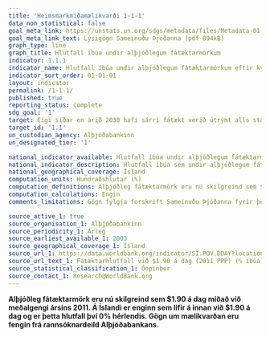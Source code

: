 ```yaml
---
title: 'Heimsmarkmiðamælikvarði 1-1-1'
data_non_statistical: false
goal_meta_link: https://unstats.un.org/sdgs/metadata/files/Metadata-01-01-01a.pdf
goal_meta_link_text: Lýsigögn Sameinuðu Þjóðanna (pdf 894kB)
graph_type: line
graph_title: Hlutfall íbúa undir alþjóðlegum fátæktarmörkum
indicator: 1.1.1
indicator_name: Hlutfall íbúa undir alþjóðlegum fátæktarmörkum eftir kyni, aldri, atvinnustöðu og landfræðilegri staðsetningu (þéttbýli/dreifbýli).
indicator_sort_order: 01-01-01
layout: indicator
permalink: /1-1-1/
published: true
reporting_status: complete
sdg_goal: '1'
target: Eigi síðar en árið 2030 hafi sárri fátækt verið útrýmt alls staðar. Miðað verði við að enginn hafi minna á milli handanna en sem nemur 1,90 Bandaríkjadölum á dag til að framfleyta sér.
target_id: '1.1'
un_custodian_agency: Alþjóðabankinn
un_designated_tier: '1'

national_indicator_available: Hlutfall íbúa undir alþjóðlegum fátæktarmörkum
national_indicator_description: Hlutfall íbúa sem undir alþjóðlegum fátæktarmörkum er skilgreint sem prósentutala íbúa sem lifa á innan við 1.90 Bandaríkjadölum á dag, miðað við meðalgengi ársins 2011. 
national_geographical_coverage: Ísland
computation_units: Hundraðshlutar (%)
computation_definitions: Alþjóðleg fátæktarmörk eru nú skilgreind sem $1.90 á dag miðað við gengi ársins 2011.
computation_calculations: Engin
comments_limitations: Gögn fylgja forskrift Sameinuðu Þjóðanna fyrir þennan mælikvarða. Þessi mælikvarði var fundinn í samstarfi við sérfræðinga í málefninu.

source_active_1: true
source_organisation_1: Alþjóðabankinn
source_periodicity_1: Árleg
source_earliest_available_1: 2003
source_geographical_coverage_1: Ísland
source_url_1: https://data.worldbank.org/indicator/SI.POV.DDAY?locations=IS&name_desc=false
source_url_text_1: Fátæktarhlutfall við $1.90 á dag (2011 PPP) (% íbúa)
source_statistical_classification_1: Óopinber
source_contact_1: Research@WorldBank.org
---
```


**Alþjóðleg fátæktarmörk eru nú skilgreind sem $1.90 á dag miðað við meðalgengi ársins 2011. Á Íslandi er enginn sem lifir á innan við $1.90 á dag og er þetta hlutfall því 0% hérlendis. Gögn um mælikvarðan eru fengin frá rannsóknardeild Alþjóðabankans.**
